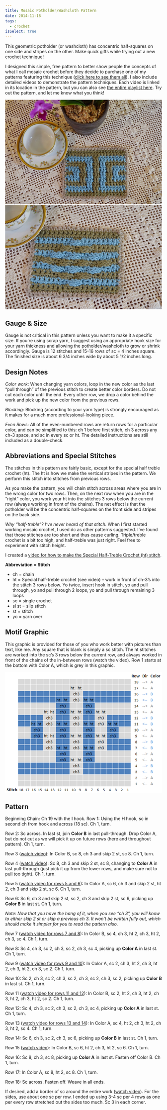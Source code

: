 ```yaml
---
title: Mosaic Potholder/Washcloth Pattern
date: 2014-11-18
tags:
  - crochet
isSelect: true
---
```

This geometric potholder (or washcloth) has concentric half-squares on one side and stripes on the other.  Make quick gifts while trying out a new crochet technique!

I designed this simple, free pattern to better show people the concepts of what I call mosaic crochet before they decide to purchase one of my patterns featuring this technique ([click here to see them all](https://www.etsy.com/shop/CrochetBySia?section_id=16351883&ref=shopsection_leftnav_1)).  I also include detailed videos to demonstrate the pattern techniques.  Each video is linked in its location in the pattern, but you can also see [the entire playlist here](https://www.youtube.com/playlist?list=PLOmFcHEnwM5aAlzVdvJh_ezW6JCawq61D).  Try out the pattern, and let me know what you think!

![Crochet potholder sitting on a filet crochet tablecloth](/images/mosaic/mosaic4.JPG "Top of potholder")
![Crochet potholder sitting on a filet crochet tablecloth](/images/mosaic/mosaic3.JPG "Stitch texture detail on reverse")

## Gauge & Size
Gauge is not critical in this pattern unless you want to make it a specific size.  If you're using scrap yarn, I suggest using an appropriate hook size for your yarn thickness and allowing the potholder/washcloth to grow or shrink accordingly.  Gauge is 12 stitches and 15-16 rows of sc = 4 inches square.  The finished size is about 6 3/4 inches wide by about 5 1/2 inches long.

## Design Notes
*Color work*:  When changing yarn colors, loop in the new color as the last “pull through” of the previous stitch to create better color borders.  Do not cut each color until the end.  Every other row, we drop a color behind the work and pick up the new color from the previous rows.

*Blocking*:  Blocking (according to your yarn type) is strongly encouraged as it makes for a much more professional-looking piece.

*Even Rows*:  All of the even-numbered rows are return rows for a particular color, and can be simplified to this:  ch 1 before first stitch, ch 3 across any ch-3 space, and sc in every sc or ht.  The detailed instructions are still included as a double-check.


## Abbreviations and Special Stitches
The stitches in this pattern are fairly basic, except for the special half treble crochet (ht).  The ht is how we make the vertical stripes in the pattern.  We perform this stitch into stitches from previous rows.

As you make the pattern, you will chain stitch across areas where you are in the wrong color for two rows. Then, on the next row when you are in the “right” color, you work your ht into the stitches 3 rows below the current row (always working in front of the chains).  The net effect is that the potholder will be the concentric half-squares on the front side and stripes on the back side.

*Why “half-treble”?  I’ve never heard of that stitch.* When I first started working mosaic crochet, I used dc as other patterns suggested.  I’ve found that those stitches are too short and thus cause curling.  Triple/treble crochet is a bit too high, and half-treble was just right.  Feel free to experiment with stitch height.

I created a [video for how to make the Special Half-Treble Crochet (ht) stitch](https://www.youtube.com/watch?v=Q9oNoywwc1U).

**Abbreviation = Stitch**
- ch = chain
- ht = Special half-treble crochet (see video) – work in front of ch-3’s into the stitch 3 rows below.  Yo twice, insert hook in stitch, yo and pull through, yo and pull through 2 loops, yo and pull through remaining 3 loops
- sc = single crochet
- sl st = slip stitch
- st = stitch
- yo = yarn over

## Motif Graphic
This graphic is provided for those of you who work better with pictures than text, like me.  Any square that is blank is simply a sc stitch. The ht stitches are worked into the sc’s 3 rows below the current row, and always worked in front of the chains of the in-between rows (watch the video).  Row 1 starts at the bottom with Color A, which is grey in this graphic.

![Chart of stitch colors](/images/mosaic/mosaic_chart.png "Motif graphic")

## Pattern
Beginning Chain:  Ch 19 with the I hook.
Row 1:  Using the H hook, sc in second ch from hook and across (18 sc).  Ch 1, turn.

Row 2:  Sc across.  In last st, join **Color B** in last pull-through.  Drop Color A, but do not cut as we will pick it up on future rows (here and throughout pattern).   Ch 1, turn.

Row 3 ([watch video](https://youtu.be/6Cy61mDONUo)):  In Color B, sc 8, ch 3 and skip 2 st, sc 8.  Ch 1, turn.

Row 4 ([watch video](https://youtu.be/Z5MNLgUNA1Q)):  Sc 8, ch 3 and skip 2 st, sc 8, changing to **Color A** in last pull-through (just pick it up from the lower rows, and make sure not to pull too tight).  Ch 1, turn.

Row 5 ([watch video for rows 5 and 6](https://youtu.be/Kf6T17tp5gk)):  In Color A, sc 6, ch 3 and skip 2 st, ht 2, ch 3 and skip 2 st, sc 6.  Ch 1, turn.

Row 6:  Sc 6, ch 3 and skip 2 st, sc 2, ch 3 and skip 2 st, sc 6, picking up **Color B** in last st.  Ch 1, turn.

*Note:  Now that you have the hang of it, when you see “ch 3”, you will know to either skip 2 st or skip a previous ch 3.  It won’t be written fully out, which should make it simpler for you to read the pattern also.*

Row 7 ([watch video for rows 7 and 8](https://youtu.be/PbeYpSqfXuA)):  In Color B, sc 4, ch 3, ht 2, ch 3, ht 2, ch 3, sc 4.  Ch 1, turn.

Row 8:  Sc 4, ch 3, sc 2, ch 3, sc 2, ch 3, sc 4, picking up **Color A** in last st.  Ch 1, turn.

Row 9 ([watch video for rows 9 and 10](https://youtu.be/Cm9YWtPYM5Y)):  In Color A, sc 2, ch 3, ht 2, ch 3, ht 2, ch 3, ht 2, ch 3, sc 2.  Ch 1, turn.

Row 10:  Sc 2, ch 3, sc 2, ch 3, sc 2, ch 3, sc 2, ch 3, sc 2, picking up **Color B** in last st.  Ch 1, turn.

Row 11 ([watch video for rows 11 and 12](https://youtu.be/HswfEJ6eorM)):  In Color B, sc 2, ht 2, ch 3, ht 2, ch 3, ht 2, ch 3, ht 2, sc 2.  Ch 1, turn.

Row 12:  Sc 4, ch 3, sc 2, ch 3, sc 2, ch 3, sc 4, picking up **Color A** in last st.  Ch 1, turn.

Row 13 ([watch video for rows 13 and 14](https://youtu.be/9bqxMiq_lZc)):  In Color A, sc 4, ht 2, ch 3, ht 2, ch 3, ht 2, sc 4.  Ch 1, turn.

Row 14:  Sc 6, ch 3, sc 2, ch 3, sc 6, picking up **Color B** in last st.  Ch 1, turn.

Row 15 ([watch video](https://youtu.be/fCbXcLCzZrM)):  In Color B, sc 6, ht 2, ch 3, ht 2, sc 6.  Ch 1, turn.

Row 16:  Sc 8, ch 3, sc 8, picking up **Color A** in last st.  Fasten off Color B.  Ch 1, turn.

Row 17:  In Color A, sc 8, ht 2, sc 8.  Ch 1, turn.

Row 18:  Sc across.  Fasten off.  Weave in all ends.

If desired, add a border of sc around the entire work ([watch video](https://youtu.be/B-BB9Wn5TeI)).  For the sides, use about one sc per row.  I ended up using 3-4 sc per 4 rows as one per every row stretched out the sides too much.  Sc 3 in each corner.
